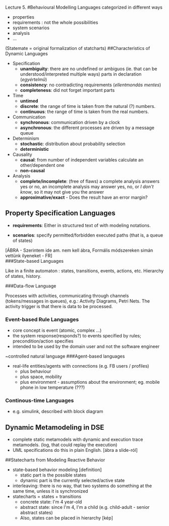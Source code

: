 Lecture 5.
#Behavioural Modelling Languages 
categorized in different ways 

 - properties 
 - requirements : not the whole possibilities
 - system scenarios
 - analysis
 - … 
 
(Statemate = original formalization of statcharts)
##Characteristics of Dynamic Languages 
 - Specification
	 - **unambiguity**: there are no undefined or ambiguos (ie. that can be understood/interpreted multiple ways) parts in declaration 
	 (*egyértelmű*)
	 - **consistency**: no contradicting requirements 
	 (*ellentmondás mentes*)  
	 - **completeness**: did not forget important parts 
 - Time
	 - **untimed**   
	 - **discrete**: the range of time is taken from the natural (?) numbers.  	   
	 - **continuous**: the range of time is taken from the real numbers.
 - Communication
	 - **synchronous**: communication driven by a clock
	 - **asynchronous**: the different processes are driven by a message queue
 - Determinism
	 - **stochastic**: distribution about probability selection  
	 - **deterministic**
 - Causality
	 - **causal**: from number of independent variables calculate an other/dependent one   	  
	 - **non-causal**
 - Analysis
	 - **complete/incomplete**: (free of flaws) a complete analysis answers yes or no, an incomplete analysis may answer yes, no, or *I don't know*, so it may not give you the answer
	 - **approximative/exact** - Does the result have an error margin?

## Property Specification Languages 

 - **requirements**:   Either in structured text of with modeling notations.   
  
 - **scenarios**: specify permitted/forbidden executed paths (that is, a queue of states)

[ÁBRA - Szerintem ide am. nem kell ábra, Formális módszereken simán vettünk ilyeneket - FR]  
###State-based Languages  

 Like in a finite automaton : states, transitions, events, actions, etc. 
  Hierarchy of states, history.

###Data-flow Language 

 Processes with activities, communicating through channels (tokens/messages in queues), e.g.: Activity Diagrams, Petri Nets. The activity trigger is that there is data to be processed.
 
### Event-based Rule Languages 

 - core concept is event (atomic, complex …)
 - the system response(responds?) to events specified by rules; precondition/action specifies
 - intended to be used by the domain user and not the software engineer

~controlled natural language 
###Agent-based languages 

 - real-life entities/agents with connections (e.g. FB users / profiles)
	 - plus behaviour
	 - plus space, mobility
	 - plus environment - assumptions about the environment; eg. mobile phone in low temperature (???)
### Continous-time Languages 
 - e.g. simulink, described with block diagram

## Dynamic Metamodeling in DSE 

 - complete static metamodels with dynamic and execution trace metamodels. (log, that could replay the execution)
 - UML specifications do this in plain English.  [ábra a slide-ról]

##Statecharts from Modeling Reactive Behavior 

 - state-based behavior modeling [definition]
	 - static part is the possible states
	 - dynamic part is the currently selected/active state
 - interleaving: there is no way, that two systems do something at the same time, unless it is synchronized
 - statecharts = states + transitions 
	 - concrete state: I'm 4 year-old  
	 - abstract state: since I'm 4, I'm a child (e.g. child-adult - senior abstract states) 
	 - Also, states can be placed in hierarchy 
[kép]